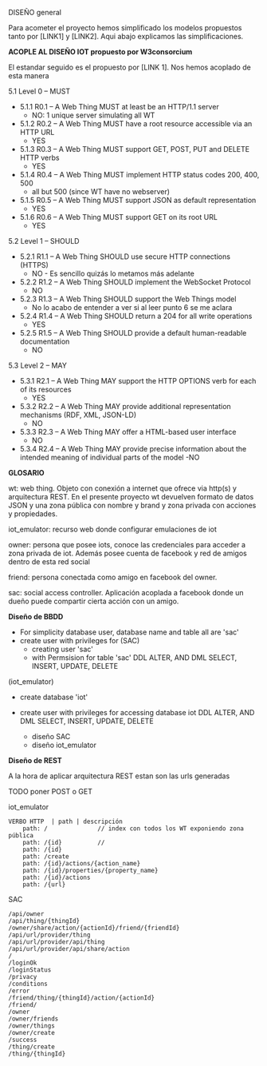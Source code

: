DISEÑO general


Para acometer el proyecto hemos simplificado los modelos propuestos tanto por [LINK1] y [LINK2]. Aqui abajo explicamos las simplificaciones.


__ACOPLE AL DISEÑO IOT propuesto por W3consorcium__

El estandar seguido es el propuesto por [LINK 1]. Nos hemos acoplado de esta manera


5.1 Level 0 – MUST
- 5.1.1 R0.1 – A Web Thing MUST at least be an HTTP/1.1 server
  - NO: 1 unique server simulating all WT
- 5.1.2 R0.2 – A Web Thing MUST have a root resource accessible via an HTTP URL
  - YES
- 5.1.3 R0.3 – A Web Thing MUST support GET, POST, PUT and DELETE HTTP verbs
  - YES
- 5.1.4 R0.4 – A Web Thing MUST implement HTTP status codes 200, 400, 500
  - all but 500 (since WT have no webserver)
- 5.1.5 R0.5 – A Web Thing MUST support JSON as default representation
  - YES
- 5.1.6 R0.6 – A Web Thing MUST support GET on its root URL
  - YES

5.2 Level 1 – SHOULD
- 5.2.1 R1.1 – A Web Thing SHOULD use secure HTTP connections (HTTPS)
  - NO - Es sencillo quizás lo metamos más adelante
- 5.2.2 R1.2 – A Web Thing SHOULD implement the WebSocket Protocol
  - NO
- 5.2.3 R1.3 – A Web Thing SHOULD support the Web Things model
  - No lo acabo de entender a ver si al leer punto 6 se me aclara
- 5.2.4 R1.4 – A Web Thing SHOULD return a 204 for all write operations
  - YES
- 5.2.5 R1.5 – A Web Thing SHOULD provide a default human-readable documentation
  - NO
  
5.3 Level 2 – MAY
- 5.3.1 R2.1 – A Web Thing MAY support the HTTP OPTIONS verb for each of its resources
  - YES
- 5.3.2 R2.2 – A Web Thing MAY provide additional representation mechanisms (RDF, XML, JSON-LD)
  - NO
- 5.3.3 R2.3 – A Web Thing MAY offer a HTML-based user interface
  - NO
- 5.3.4 R2.4 – A Web Thing MAY provide precise information about the intended meaning of individual parts of the model
  -NO

__GLOSARIO__

wt: web thing. Objeto con conexión a internet que ofrece via http(s) y arquitectura REST.  En el presente proyecto wt devuelven formato de datos JSON y una zona pública con nombre y brand y zona privada con acciones y propiedades.

iot_emulator: recurso web donde configurar emulaciones de iot

owner: persona que posee iots, conoce las credenciales para acceder a zona privada de iot. Además posee cuenta de facebook y red de amigos dentro de esta red social

friend: persona conectada como amigo en facebook del owner.

sac: social access controller. Aplicación acoplada a facebook donde un dueño puede compartir cierta acción con un amigo.


__Diseño de BBDD__

- For simplicity database user, database name and table all are 'sac'
- create user with privileges for
(SAC)
    - creating user 'sac'
    - with Permsision for table 'sac' DDL ALTER, AND DML SELECT, INSERT, UPDATE, DELETE

(iot_emulator)
- create database 'iot'
- create user with privileges for accessing database iot DDL ALTER, AND DML SELECT, INSERT, UPDATE, DELETE

    - diseño SAC
    - diseño iot_emulator



__Diseño de REST__

A la hora de aplicar arquitectura REST estan son las urls generadas

TODO poner POST o GET

iot_emulator

```
VERBO HTTP  | path | descripción
    path: /              // index con todos los WT exponiendo zona pública
    path: /{id}          //
    path: /{id}
    path: /create
    path: /{id}/actions/{action_name}
    path: /{id}/properties/{property_name}
    path: /{id}/actions
    path: /{url}
```


SAC

```
/api/owner
/api/thing/{thingId}
/owner/share/action/{actionId}/friend/{friendId}
/api/url/provider/thing
/api/url/provider/api/thing
/api/url/provider/api/share/action
/
/loginOk
/loginStatus
/privacy
/conditions
/error
/friend/thing/{thingId}/action/{actionId}
/friend/
/owner
/owner/friends
/owner/things
/owner/create
/success
/thing/create
/thing/{thingId}

```



